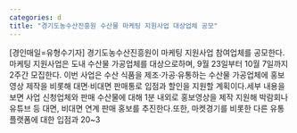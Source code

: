 ```yaml
---
categories: d
title: "경기도농수산진흥원 수산물 마케팅 지원사업 대상업체 공모"
---
```

[경인매일=유형수기자] 경기도농수산진흥원이 마케팅 지원사업 참여업체를 공모한다.마케팅 지원사업은 도내 수산물 가공업체를 대상으로하며, 9월 23일부터 10월 7일까지 2주간 모집한다. 이번 사업은 수산 식품을 제조·가공·유통하는 수산물 가공업체에 홍보영상 제작을 비롯해 대면·비대면 판매통로 입점과 할인을 지원할 계획이다.세부 내용을 보면 사업 신청업체와 판매 수산물에 대해 1분 내외로 홍보영상을 제작 지원해 박람회나 유튜브 등 대면, 비대면 연계 판매 홍보를 추진한다.또한, 마켓경기를 비롯한 다른 유통 플랫폼에 대한 입점과 20~3